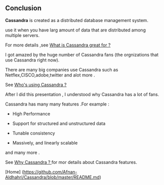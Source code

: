 
## Conclusion

**Cassandra** is created as a distributed database management system.

use it when you have larg amount of data that are distributed among multiple servers.

For more details ,see [What is Cassandra great for ?](https://github.com/Afnan-Aldhahri/Cassandra/blob/master/Recources/What%20is%20Cassandra%20great%20for%20%3F.md)

I got amazed by the huge number of Cassandra fans (the orgnizations that use Cassandra right now).

There are many big companies use Cassandra such as Netflex,CISCO,adobe,twitter and alot more .

See [Who's using Cassandra ?](https://github.com/Afnan-Aldhahri/Cassandra/blob/master/Recources/Who's%20using%20Cassandra%20%3F.md) 

After I did this presentation , I understood why Cassandra has a lot of fans.

Cassandra has many many features .For example :

* High Performance

* Support for structured and unstructured data

* Tunable consistency

* Massively, and linearly scalable

and many more .

See [Why Cassandra ? ](https://github.com/Afnan-Aldhahri/Cassandra/blob/master/Recources/Why%20Cassandra%20%3F%20%20.md) for mor details about Cassandra features.


[Home] (https://github.com/Afnan-Aldhahri/Cassandra/blob/master/README.md)

